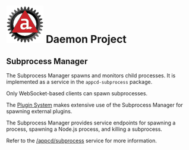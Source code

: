 # ![Appc Daemon logo](../images/appc-daemon.png) Daemon Project

## Subprocess Manager

The Subprocess Manager spawns and monitors child processes. It is implemented as a service in the
`appcd-subprocess` package.

Only WebSocket-based clients can spawn subprocesses.

The [Plugin System](../Components/Plugin-System) makes extensive use of the Subprocess Manager for
spawning external plugins.

The Subprocess Manager provides service endpoints for spawning a process, spawning a Node.js
process, and killing a subprocess.

Refer to the [/appcd/subprocess](../Services/subprocess.md) service for more information.
